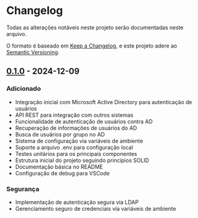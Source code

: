 # Changelog
Todas as alterações notáveis neste projeto serão documentadas neste arquivo.

O formato é baseado em [Keep a Changelog](https://keepachangelog.com/pt-BR/1.0.0/),
e este projeto adere ao [Semantic Versioning](https://semver.org/lang/pt-BR/).

## [0.1.0] - 2024-12-09

### Adicionado
- Integração inicial com Microsoft Active Directory para autenticação de usuários
- API REST para integração com outros sistemas
- Funcionalidade de autenticação de usuários contra AD
- Recuperação de informações de usuários do AD
- Busca de usuários por grupo no AD
- Sistema de configuração via variáveis de ambiente
- Suporte a arquivo .env para configuração local
- Testes unitários para os principais componentes
- Estrutura inicial do projeto seguindo princípios SOLID
- Documentação básica no README
- Configuração de debug para VSCode

### Segurança
- Implementação de autenticação segura via LDAP
- Gerenciamento seguro de credenciais via variáveis de ambiente

[0.1.0]: https://github.com/seu-usuario/auth-ad/releases/tag/v0.1.0 